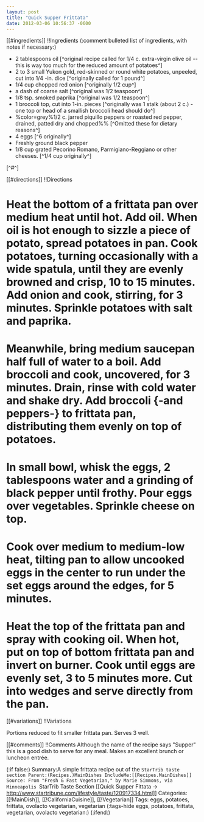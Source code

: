 ```yaml
---
layout: post
title: "Quick Supper Frittata"
date: 2012-03-06 10:56:37 -0600
---
```

[[#ingredients]]
!!Ingredients
(:comment bulleted list of ingredients, with notes if necessary:)
* 2 tablespoons oil [^original recipe called for 1/4 c. extra-virgin olive oil -- this is way too much for the reduced amount of potatoes^]
* 2 to 3 small Yukon gold, red-skinned or round white potatoes, unpeeled, cut into 1/4 -in. dice [^originally called for 1 pound^]
* 1/4 cup chopped red onion [^originally 1/2 cup^]
* a dash of  coarse salt [^original was 1/2 teaspoon^]
* 1/8 tsp. smoked paprika [^original was 1/2 teaspoon^]
* 1 broccoli top, cut into 1-in. pieces [^originally was 1 stalk (about 2 c.) - one top or head of a smallish broccoli head should do^]
* %color=grey%1/2 c. jarred piquillo peppers or roasted red pepper, drained, patted dry and chopped%% [^Omitted these for dietary reasons^]
* 4 eggs [^6 originally^]
* Freshly ground black pepper
* 1/8 cup grated Pecorino Romano, Parmigiano-Reggiano or other cheeses. [^1/4 cup originally^]

[^#^]

[[#directions]]
!!Directions
# Heat the bottom of a frittata pan over medium heat until hot. Add oil. When oil is hot enough to sizzle a piece of potato, spread potatoes in pan. Cook potatoes, turning occasionally with a wide spatula, until they are evenly browned and crisp, 10 to 15 minutes. Add onion and cook, stirring, for 3 minutes. Sprinkle potatoes with salt and paprika.

# Meanwhile, bring medium saucepan half full of water to a boil. Add broccoli and cook, uncovered, for 3 minutes. Drain, rinse with cold water and shake dry. Add broccoli {-and peppers-} to frittata pan, distributing them evenly on top of potatoes.

# In small bowl, whisk the eggs, 2 tablespoons water and a grinding of black pepper until frothy. Pour eggs over vegetables. Sprinkle cheese on top.

# Cook over medium to medium-low heat, tilting pan to allow uncooked eggs in the center to run under the set eggs around the edges, for 5 minutes.

# Heat the top of the frittata pan and spray with cooking oil. When hot, put on top of bottom frittata pan and invert on burner. Cook until eggs are evenly set, 3 to 5 minutes more. Cut into wedges and serve directly from the pan.

[[#variations]]
!!Variations

Portions reduced to fit smaller frittata pan. Serves 3 well.

[[#comments]]
!!Comments
Although the name of the recipe says "Supper" this is a good dish to serve for any meal. Makes an excellent brunch or luncheon entr&eacute;e.



(:if false:)
Summary:A simple frittata recipe out of the `StarTrib taste section
Parent:(Recipes.)MainDishes
IncludeMe:[[Recipes.MainDishes]]
Source: From "Fresh & Fast Vegetarian," by Marie Simmons, via Minneapolis `StarTrib Taste Section [[Quick Supper Fittata -> http://www.startribune.com/lifestyle/taste/120917334.html]]
Categories:[[!MainDish]], [[!CaliforniaCuisine]], [[!Vegetarian]]
Tags: eggs, potatoes, frittata, ovolacto vegetarian, vegetarian
(:tags-hide eggs, potatoes, frittata, vegetarian, ovolacto vegetarian:)
(:ifend:)


